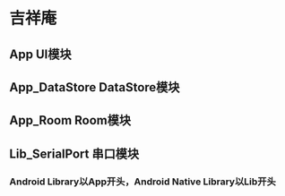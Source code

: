 # 吉祥庵

## App UI模块
## App_DataStore DataStore模块
## App_Room Room模块
## Lib_SerialPort 串口模块

### Android Library以App开头，Android Native Library以Lib开头
